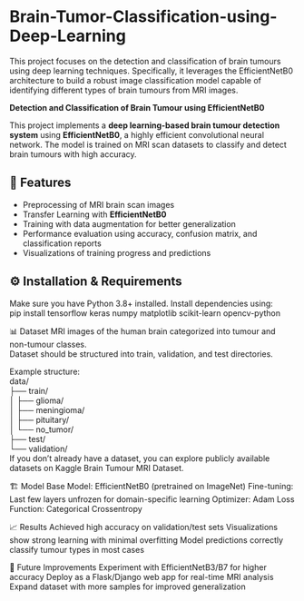 # Brain-Tumor-Classification-using-Deep-Learning
This project focuses on the detection and classification of brain tumours using deep learning techniques. Specifically, it leverages the EfficientNetB0 architecture to build a robust image classification model capable of identifying different types of brain tumours from MRI images.


**Detection and Classification of Brain Tumour using EfficientNetB0**

This project implements a **deep learning-based brain tumour detection system** using **EfficientNetB0**, a highly efficient convolutional neural network. The model is trained on MRI scan datasets to classify and detect brain tumours with high accuracy.

## 🚀 Features
- Preprocessing of MRI brain scan images  
- Transfer Learning with **EfficientNetB0**  
- Training with data augmentation for better generalization  
- Performance evaluation using accuracy, confusion matrix, and classification reports  
- Visualizations of training progress and predictions  

## ⚙️ Installation & Requirements
Make sure you have Python 3.8+ installed. Install dependencies using:<br>
pip install tensorflow keras numpy matplotlib scikit-learn opencv-python

📊 Dataset
MRI images of the human brain categorized into tumour and non-tumour classes.<br>
Dataset should be structured into train, validation, and test directories.

Example structure:<br>
data/<br>
 ├── train/<br>
 │    ├── glioma/<br>
 │    ├── meningioma/<br>
 │    ├── pituitary/<br>
 │    └── no_tumor/<br>
 ├── test/<br>
 └── validation/<br>
If you don’t already have a dataset, you can explore publicly available datasets on Kaggle Brain Tumour MRI Dataset.

🏗️ Model
Base Model: EfficientNetB0 (pretrained on ImageNet)
Fine-tuning: Last few layers unfrozen for domain-specific learning
Optimizer: Adam
Loss Function: Categorical Crossentropy

📈 Results
Achieved high accuracy on validation/test sets
Visualizations show strong learning with minimal overfitting
Model predictions correctly classify tumour types in most cases

📌 Future Improvements
Experiment with EfficientNetB3/B7 for higher accuracy
Deploy as a Flask/Django web app for real-time MRI analysis
Expand dataset with more samples for improved generalization
